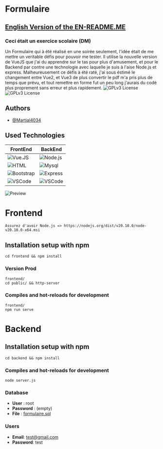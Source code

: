 
# Formulaire

## [English Version of the EN-README.ME](https://github.com/Martial4034/formulaire/blob/main/EN-ReadMe.md)

### Ceci était un exercice scolaire (DM)

Un Formulaire qui à été réalisé en une soirée seulement, l'idée était de me mettre un veritable défis pour pouvoir me tester. Il utilise la nouvelle version de VueJS que j'ai du apprendre sur le tas pour plus d'amusement, et pour le Backend par contre une technologie avec laquelle je suis à l'aise Node.js et express. Malheureusement ce défis à été raté, j'ai sous éstimé le changement entre Vue2, et Vue3 de plus convertir le pdf m'a pris plus de temps que prévu, et tout remettre en forme fut un peu long j'aurais du codé plus proprement sans erreur et plus rapidement.
![GPLv3 License](https://img.shields.io/npm/v/npm.svg?logo=nodedotjs) ![GPLv3 License](https://img.shields.io/badge/logo-gitlab-blue?logo=gitlab)
## Authors

- [@Martial4034](https://gitlab.com/Martial4034)


## Used Technologies

| FrontEnd           | BackEnd                                                              |
| -----------------  | ------------------------------------------------------------------ |
|![Vue.JS](https://img.shields.io/badge/Vue.js-35495E?style=for-the-badge&logo=vuedotjs&logoColor=4FC08D)| ![Node.js](https://img.shields.io/badge/Node.js-43853D?style=for-the-badge&logo=node.js&logoColor=white) |
![HTML](https://img.shields.io/badge/HTML5-E34F26?style=for-the-badge&logo=html5&logoColor=white)| ![Mysql](https://img.shields.io/badge/Mysql-007acc?style=for-the-badge&labelColor=black&logo=mysql&logoColor=007acc) | 
![Bootstrap](https://img.shields.io/badge/Bootstrap-563D7C?style=for-the-badge&logo=bootstrap&logoColor=white)| ![Express](https://img.shields.io/badge/Express.js-404D59?style=for-the-badge)
![VSCode](https://img.shields.io/badge/Visual_Studio-0078d7?style=for-the-badge&logo=visual%20studio&logoColor=white)|![VSCode](https://img.shields.io/badge/Visual_Studio-0078d7?style=for-the-badge&logo=visual%20studio&logoColor=white) |

![Preview](https://i.imgur.com/fqFzO1m.png)

# Frontend
```
Assurez d'avoir Node.js => https://nodejs.org/dist/v20.10.0/node-v20.10.0-x64.msi
```

## Installation setup with npm 
```
cd frontend && npm install
```

### Version Prod 
```
frontend/
cd public/ && http-server
```

### Compiles and hot-reloads for development
```
frontend/
npm run serve
```
# Backend

## Installation setup with npm 
```
cd backend && npm install
```

### Compiles and hot-reloads for development
```
node server.js
```
### Database
- **User** : root
- **Password** : (empty)
- **File** : [formulaire.sql](\formulaire.sql)

### Users

- **Email**: <test@gmail.com>
- **Password**: test
